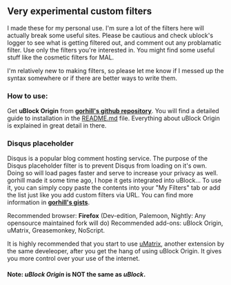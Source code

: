 ## Very experimental custom filters
I made these for my personal use. I'm sure a lot of the filters here will actually break some useful sites. Please be cautious and check ublock's logger to see what is getting filtered out, and comment out any problamatic filter.
Use only the filters you're interested in. You might find some useful stuff like the cosmetic filters for MAL. 

I'm relatively new to making filters, so please let me know if I messed up the syntax somewhere or if there are better ways to write them.

### How to use:
Get **uBlock Origin** from **[gorhill's github repository](https://github.com/gorhill/uBlock/)**. You will find a detailed guide to installation in the [README.md](https://github.com/gorhill/uBlock/blob/master/README.md) file. Everything about uBlock Origin is explained in great detail in there.

### Disqus placeholder
Disqus is a popular blog comment hosting service. The purpose of the Disqus placeholder filter is to prevent Disqus from loading on it's own. Doing so will load pages faster and serve to increase your privacy as well. gorhill made it some time ago, I hope it gets integrated into uBlock...
To use it, you can simply copy paste the contents into your "My Filters" tab or add the list just like you add custom filters via URL. You can find more information in **[gorhill's gists](https://gist.github.com/gorhill)**.

Recommended browser: **Firefox** (Dev-edition, Palemoon, Nightly: Any opensource maintained fork will do)
Recommended add-ons: uBlock Origin, uMatrix, Greasemonkey, NoScript.

It is highly recommended that you start to use [uMatrix](https://github.com/gorhill/uMatrix), another extension by the same develeoper, after you get the hang of using uBlock Origin. It gives you more control over your use of the internet.

#### Note: *uBlock Origin* is NOT the same as *uBlock*.
